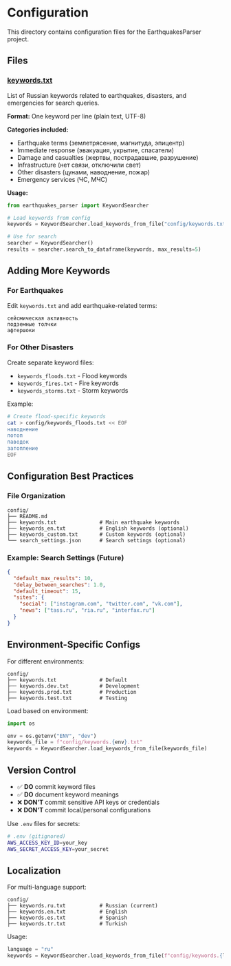 # Configuration

This directory contains configuration files for the EarthquakesParser project.

## Files

### [keywords.txt](keywords.txt)

List of Russian keywords related to earthquakes, disasters, and emergencies for search queries.

**Format:** One keyword per line (plain text, UTF-8)

**Categories included:**

- Earthquake terms (землетрясение, магнитуда, эпицентр)
- Immediate response (эвакуация, укрытие, спасатели)
- Damage and casualties (жертвы, пострадавшие, разрушение)
- Infrastructure (нет связи, отключили свет)
- Other disasters (цунами, наводнение, пожар)
- Emergency services (ЧС, МЧС)

**Usage:**

```python
from earthquakes_parser import KeywordSearcher

# Load keywords from config
keywords = KeywordSearcher.load_keywords_from_file("config/keywords.txt")

# Use for search
searcher = KeywordSearcher()
results = searcher.search_to_dataframe(keywords, max_results=5)
```

## Adding More Keywords

### For Earthquakes

Edit `keywords.txt` and add earthquake-related terms:

```text
сейсмическая активность
подземные толчки
афтершоки
```

### For Other Disasters

Create separate keyword files:

- `keywords_floods.txt` - Flood keywords
- `keywords_fires.txt` - Fire keywords
- `keywords_storms.txt` - Storm keywords

Example:

```bash
# Create flood-specific keywords
cat > config/keywords_floods.txt << EOF
наводнение
потоп
паводок
затопление
EOF
```

## Configuration Best Practices

### File Organization

```text
config/
├── README.md
├── keywords.txt              # Main earthquake keywords
├── keywords_en.txt           # English keywords (optional)
├── keywords_custom.txt       # Custom keywords (optional)
└── search_settings.json      # Search settings (optional)
```

### Example: Search Settings (Future)

```json
{
  "default_max_results": 10,
  "delay_between_searches": 1.0,
  "default_timeout": 15,
  "sites": {
    "social": ["instagram.com", "twitter.com", "vk.com"],
    "news": ["tass.ru", "ria.ru", "interfax.ru"]
  }
}
```

## Environment-Specific Configs

For different environments:

```text
config/
├── keywords.txt              # Default
├── keywords.dev.txt          # Development
├── keywords.prod.txt         # Production
├── keywords.test.txt         # Testing
```

Load based on environment:

```python
import os

env = os.getenv("ENV", "dev")
keywords_file = f"config/keywords.{env}.txt"
keywords = KeywordSearcher.load_keywords_from_file(keywords_file)
```

## Version Control

- ✅ **DO** commit keyword files
- ✅ **DO** document keyword meanings
- ❌ **DON'T** commit sensitive API keys or credentials
- ❌ **DON'T** commit local/personal configurations

Use `.env` files for secrets:

```bash
# .env (gitignored)
AWS_ACCESS_KEY_ID=your_key
AWS_SECRET_ACCESS_KEY=your_secret
```

## Localization

For multi-language support:

```text
config/
├── keywords.ru.txt           # Russian (current)
├── keywords.en.txt           # English
├── keywords.es.txt           # Spanish
├── keywords.tr.txt           # Turkish
```

Usage:

```python
language = "ru"
keywords = KeywordSearcher.load_keywords_from_file(f"config/keywords.{language}.txt")
```
